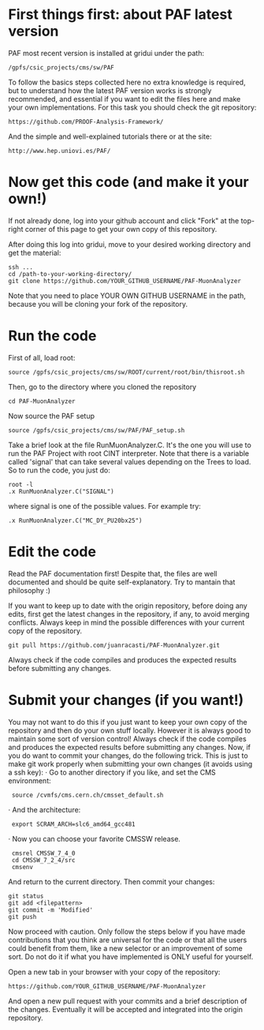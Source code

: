 # First things first: about PAF latest version
PAF most recent version is installed at gridui under the path:

	/gpfs/csic_projects/cms/sw/PAF
  
To follow the basics steps collected here no extra knowledge is required, but to understand how the latest PAF version works is strongly recommended, and essential if you want to edit the files here and make your own implementations. For this task you should check the git repository:

	https://github.com/PROOF-Analysis-Framework/
	
And the simple and well-explained tutorials there or at the site:

	http://www.hep.uniovi.es/PAF/
	
# Now get this code (and make it your own!)
If not already done, log into your github account and click "Fork" at the top-right corner of this
page to get your own copy of this repository.

After doing this log into gridui, move to your desired working directory and get the material:

	ssh ...
	cd /path-to-your-working-directory/
    git clone https://github.com/YOUR_GITHUB_USERNAME/PAF-MuonAnalyzer

Note that you need to place YOUR OWN GITHUB USERNAME in the path, because you will be cloning your fork of the repository.

# Run the code
First of all, load root:

    source /gpfs/csic_projects/cms/sw/ROOT/current/root/bin/thisroot.sh

Then, go to the directory where you cloned the repository

	cd PAF-MuonAnalyzer
	
Now source the PAF setup

	source /gpfs/csic_projects/cms/sw/PAF/PAF_setup.sh
	
Take a brief look at the file RunMuonAnalyzer.C. It's the one you will use to run the PAF Project with root CINT interpreter. Note that there is a variable called 'signal' that can take several values depending on the Trees to load. So to run the code, you just do:

	root -l
	.x RunMuonAnalyzer.C("SIGNAL")
	
where signal is one of the possible values. For example try:

	.x RunMuonAnalyzer.C("MC_DY_PU20bx25")

# Edit the code
Read the PAF documentation first! Despite that, the files are well documented and should be quite self-explanatory. Try to mantain that philosophy :)

If you want to keep up to date with the origin repository, before doing any edits, first get the latest changes in the repository, if any, to avoid merging conflicts. Always keep in mind the possible differences with your current copy of the repository.

    git pull https://github.com/juanracasti/PAF-MuonAnalyzer.git

Always check if the code compiles and produces the expected results before submitting any changes.

# Submit your changes (if you want!)
You may not want to do this if you just want to keep your own copy of the repository and then do your own stuff locally. However it is always good to maintain some sort of version control!
Always check if the code compiles and produces the expected results before submitting any changes.
Now, if you do want to commit your changes, do the following trick. This is just to make git work properly when submitting your own changes (it avoids using a ssh key):
 · Go to another directory if you like, and set the CMS environment:

     source /cvmfs/cms.cern.ch/cmsset_default.sh

 · And the architecture:

     export SCRAM_ARCH=slc6_amd64_gcc481

 · Now you can choose your favorite CMSSW release.

     cmsrel CMSSW_7_4_0
     cd CMSSW_7_2_4/src
     cmsenv

And return to the current directory. Then commit your changes:

    git status
    git add <filepattern>
    git commit -m 'Modified'
    git push

Now proceed with caution. Only follow the steps below if you have made contributions that you think are universal for the code or that all the users could benefit from them, like a new selector or an improvement of some sort. Do not do it if what you have implemented is ONLY useful for yourself.

Open a new tab in your browser with your copy of the repository:

    https://github.com/YOUR_GITHUB_USERNAME/PAF-MuonAnalyzer

And open a new pull request with your commits and a brief description of the changes. Eventually it will be accepted and integrated into the origin repository.
